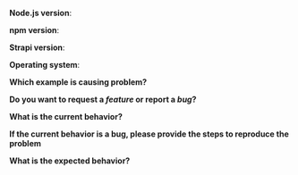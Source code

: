 **Node.js version**:

**npm version**:

**Strapi version**:

**Operating system**:


**Which example is causing problem?**

**Do you want to request a *feature* or report a *bug*?**

**What is the current behavior?**

**If the current behavior is a bug, please provide the steps to reproduce the problem**

**What is the expected behavior?**
